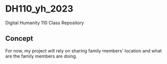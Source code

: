 # DH110_yh_2023
Digital Humanity 110 Class Repository


## Concept

For now, my project will rely on sharing family members' location and what are the family members are doing. 

